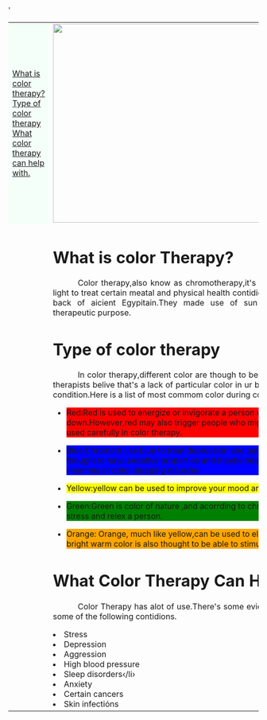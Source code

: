 
<!DOCTYPE html>
<html>
<head>
	<title>Exercise</title>
</head>
<body>
<table width="70%" align="center">'
<tr>
 <td style="background: mintcream;" width="40%">
 	<a href="#1">What is color therapy?</a>
 	<a href="#1">Type of color therapy</a>
 	<a href="#1">What color therapy can help with.</a>
 </td>
 <td>
 	<img src="MicrosoftTeams-image (5).png" width="700" height="400">
 </td>
</tr>
<tr>
 <td></td>	
<td>
<h1 id="1">What is color Therapy?</h1>
<p style="text-align:justify; text-indent:50px">
Color therapy,also know as chromotherapy,it's a form of therapy that use color and light to treat certain meatal and physical health contidions.We can trace this form of therapy back of aicient Egypitain.They made use of sun-filled room colored gllasses from therapeutic purpose.
</p>	
<h1 id="1">Type of color therapy</h1>
<p style="text-align: justify;text-indent: 50px">
In color  therapy,different color are though to be able to treat various conditions.Color  therapists belive that's a lack of particular color in ur body mignt be responsible for ur living condition.Here is a list of most commom color during color therapy and we can use them.
</p>
<ul style="square">
	<li>
		<p style="background:red">Red:Red is used to energize or invigorate a person who might be felling tired or down.However,red may also trigger people who might always be tense,which is why it's used carefully in color therapy.</p>
	</li>
	<li>
		<p style="background:blue">Blue:Chromath use blue to treat depression and pain.Darker shades of blue are also thought to have sedative properties and maybe helpfull for people who experience insomnis or other sleeping disorder.</p>
	</li>
	<li>
		<p style="background:yellow">Yellow:yellow can be used to  improve your mood and make you happy optimistic.</p>
	</li>
	<li>
		<p style="background: green">Green:Green is color of nature ,and acorrding to chromatherpists,it can help relieve stress and relex a person. </p>
	</li>
	<li>
		<p style="background: orange">Orange: Orange, much like yellow,can be used to elicit happy emotions from people. The bright warm color is also thought to be able to stimulate appetite and mental activity.</p>
	</li>
</ul>
<h1 id="3">What Color Therapy Can Help With? </h1>
<p style="text-align: justify;text-indent: 50px">Color Therapy has alot of use.There's some evidence to suggets that it can help with some of the following contidions.</p>
<li>Stress</li>
<li>Depression</li>
<li>Aggression</li>
<li>High blood pressure</li>
<li>Sleep disorders‹/li›
<li>Anxiety</li>
<li>Certain cancers</li>
<li>Skin infectións</li>
</td>
</tr>

</table>
</body>
</html>
